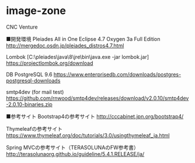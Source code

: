 # image-zone
CNC Venture

■開発環境
Pleiades All in One Eclipse 4.7 Oxygen 3a Full Edition
http://mergedoc.osdn.jp/pleiades_distros4.7.html

Lombok [C:\pleiades\java\8\jre\bin\java.exe -jar lombok.jar]
https://projectlombok.org/download

DB PostgreSQL 9.6
https://www.enterprisedb.com/downloads/postgres-postgresql-downloads

smtp4dev (for mail test)
https://github.com/rnwood/smtp4dev/releases/download/v2.0.10/smtp4dev-2.0.10-binaries.zip

■参考サイト
Bootstrap4の参考サイト
http://cccabinet.jpn.org/bootstrap4/

Thymeleafの参考サイト
https://www.thymeleaf.org/doc/tutorials/3.0/usingthymeleaf_ja.html

Spring MVCの参考サイト（TERASOLUNAのFW参考書）
http://terasolunaorg.github.io/guideline/5.4.1.RELEASE/ja/
